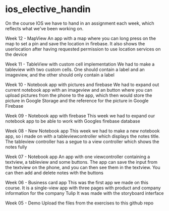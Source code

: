 # ios_elective_handin
On the course IOS we have to hand in an assignment each week, which reflects what we've been working on.

Week 12 - MapView
An app with a map where you can long press on the map to set a pin and save the location in firebase. It also shows the userlocation after having requested permission to use location services on the device

Week 11 - TableView with custom cell implementation
We had to make a tableview with two custom cells. One should contain a label and an imageview, and the other should only contain a label

Week 10 - Notebook app with pictures and firebase
We had to expand out current notebook app with an imageview and an button where you can upload pictures from the phone to the app, which then would store the picture in Google Storage and the reference for the picture in Google Firebase

Week 09 - Notebook app with firebase
This week we had to expand our notebook app to be able to work with Googles firebase database

Week 08 - New Notebook app
This week we had to make a new notebook app, so i made on with a tableviewcontroller which displays the notes title. The tableview controller has a segue to a view controller which shows the notes fully


Week 07 - Notebook app
An app with one viewcontroller containing a textview, a tableview and some buttons. The app can save the input from the textview on the phone, and you can then see them in the textview. You can then add and delete notes with the buttons


Week 06 - Business card app
This was the first app we made on this course. It is a single-view app with three pages with product and company information for the company Tulip
It was made with the storyboard interface


Week 05 - Demo
Upload the files from the exercises to this github repo
